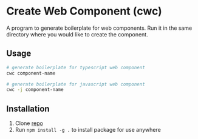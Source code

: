 # Create Web Component (cwc)

A program to generate boilerplate for web components. Run it in the same directory where you would like to create the component.

## Usage

```bash
# generate boilerplate for typescript web component
cwc component-name

# generate boilerplate for javascript web component
cwc -j component-name
```

## Installation

1. Clone [repo](https://github.com/kvnloughead/create-web-component)
2. Run `npm install -g .` to install package for use anywhere
